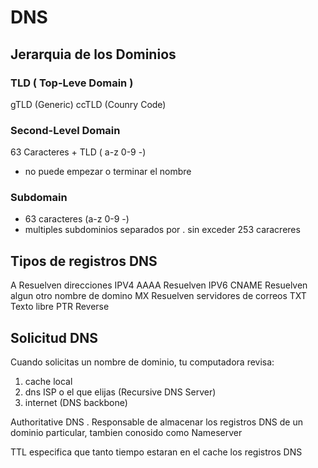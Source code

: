 # DNS
## Jerarquia de los Dominios

### TLD ( Top-Leve Domain )

gTLD (Generic)
ccTLD (Counry Code)

### Second-Level Domain

63 Caracteres + TLD ( a-z 0-9 -)
- no puede empezar o terminar el nombre

### Subdomain

- 63 caracteres (a-z 0-9 -)
- multiples subdominios separados por . sin exceder 253 caracreres

## Tipos de registros DNS

A		Resuelven direcciones IPV4
AAAA	Resuelven IPV6
CNAME	Resuelven algun otro nombre de domino
MX		Resuelven servidores de correos
TXT		Texto libre
PTR		Reverse

## Solicitud DNS


Cuando solicitas un nombre de dominio, tu computadora revisa:

1. cache local
2. dns ISP o el que elijas (Recursive DNS Server)
3. internet  (DNS backbone)

Authoritative DNS . Responsable de almacenar los registros DNS de un dominio particular, 
tambien conosido como Nameserver

TTL especifica que tanto tiempo estaran en el cache los registros DNS
